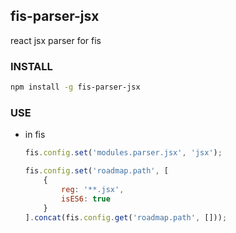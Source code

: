 ## fis-parser-jsx

react jsx parser for fis


### INSTALL

```bash
npm install -g fis-parser-jsx
```

### USE

- in fis

	```js
	fis.config.set('modules.parser.jsx', 'jsx');
	
	fis.config.set('roadmap.path', [
		{
			reg: '**.jsx',
			isES6: true
		}
	].concat(fis.config.get('roadmap.path', []));
	```
